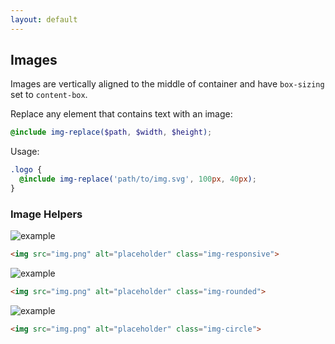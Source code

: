 ```yaml
---
layout: default
---
```


## Images

Images are vertically aligned to the middle of container and have
`box-sizing` set to `content-box`.

Replace any element that contains text with an image:

```scss
@include img-replace($path, $width, $height);
```

Usage:

```scss
.logo {
  @include img-replace('path/to/img.svg', 100px, 40px);
}
```

### Image Helpers

<div class="example">
  <img src="http://placehold.it/1200x200/39cccc/fff" alt="example" class="img-responsive">
</div>

```html
<img src="img.png" alt="placeholder" class="img-responsive">
```

<div class="example">
  <img src="http://placehold.it/150x150/39cccc/fff" alt="example" class="img-rounded">
</div>

```html
<img src="img.png" alt="placeholder" class="img-rounded">
```

<div class="example">
  <img src="http://placehold.it/150x150/39cccc/fff" alt="example" class="img-circle">
</div>

```html
<img src="img.png" alt="placeholder" class="img-circle">
```
